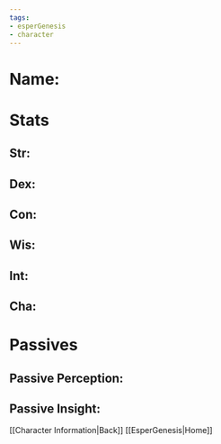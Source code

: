 ```yaml
---
tags:
- esperGenesis
- character
---
```

# Name:
# Stats
## Str:
## Dex:
## Con:
## Wis:
## Int:
## Cha:
# Passives
## Passive Perception:
## Passive Insight:
[[Character Information|Back]] [[EsperGenesis|Home]]
